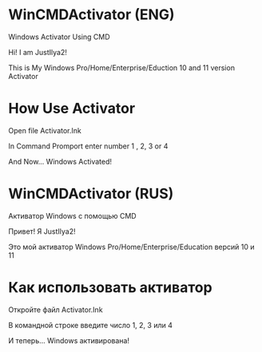 # WinCMDActivator (ENG)
Windows Activator Using СMD

Hi! I am JustIlya2!

This is My Windows Pro/Home/Enterprise/Eduction 10 and 11 version Activator

# How Use Activator

Open file Activator.Ink

In Command Promport enter number 1 , 2, 3 or 4

And Now... Windows Activated!

# WinCMDActivator (RUS)
Активатор Windows с помощью CMD

Привет! Я JustIlya2!

Это мой активатор Windows Pro/Home/Enterprise/Education версий 10 и 11

# Как использовать активатор

Откройте файл Activator.Ink

В командной строке введите число 1, 2, 3 или 4

И теперь... Windows активирована!
